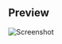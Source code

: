 ## Preview

![Screenshot](https://raw.github.com/kyrieak/healthy_city/master/app/assets/images/preview.png)
